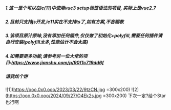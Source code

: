 ##### 1.这一是个可以在ie(11)中使用vue3 setup标签语法的项目, 实际上是vue2.7

##### 2.目前只支持js开发,ie11实在不支持ts了,如有方案,不吝赐教

##### 3.该项目原汁原味,没有添加任何插件,仅仅做了初始化+polyfill,需要任何插件请自行安装(polyfill太多,性能估计不会太高)

##### 4.如需要更多功能,请参考另一位大佬的项目:https://www.jianshu.com/p/90f1c719dd6f



##### 请我炫个饼
![1](https://ooo.0x0.ooo/2023/03/22/9tzCN.jpg =300x200)
![2](https://ooo.0x0.ooo/2024/09/27/O4Ek2s.jpg =300x200)
下次一定?给个Star也行啊


